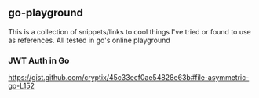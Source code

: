 ## go-playground
This is a collection of snippets/links to cool things I've tried or found to use as references. All tested in go's online playground

### JWT Auth in Go
https://gist.github.com/cryptix/45c33ecf0ae54828e63b#file-asymmetric-go-L152

